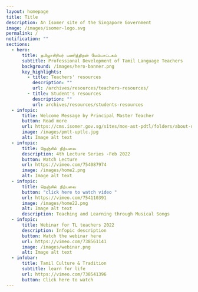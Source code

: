 ```yaml
---
layout: homepage
title: Title
description: An Isomer site of the Singapore Government
image: /images/isomer-logo.svg
permalink: /
notification: ""
sections:
  - hero:
      title: தமிழாசிரியர் பணித்திறன் மேம்பாட்டகம்
      subtitle: Professional Development of Tamil Language Teachers
      background: /images/hero-banner.png
      key_highlights:
        - title: Teachers' resources
          description: ""
          url: /archives/resources/teachers-resources/
        - title: Student's resources
          description: ""
          url: archives/resources/students-resources
  - infopic:
      title: Welcome Message by Principal Master Teacher
      button: Read more
      url: https://cms.isomer.gov.sg/sites/moe-ast-pdtl/folders/about-us/editPage/WELCOME%20MESSAGE%20BY%20PMTT.md
      image: /images/pmtt-uptlc.jpg
      alt: Image alt text
  - infopic:
      title: நெஞ்சில் நிற்பவை
      description: 4th Lecture Series -Feb 2022
      button: Watch Lecture
      url: https://vimeo.com/754087974
      image: /images/home2.png
      alt: Image alt text
  - infopic:
      title: நெஞ்சில் நிற்பவை
      button: "click here to watch video "
      url: https://vimeo.com/754110391
      image: /images/home22.png
      alt: Image alt text
      description: Teaching and Learning through Musical Songs
  - infopic:
      title: Webinar for TL teachers 2022
      description: Infopic description
      button: Watch the webinar here
      url: https://vimeo.com/738561141
      image: /images/webinar.png
      alt: Image alt text
  - infobar:
      title: Tamil Culture & Tradition
      subtitle: learn for life
      url: https://vimeo.com/738541396
      button: Click here to watch
---
```

